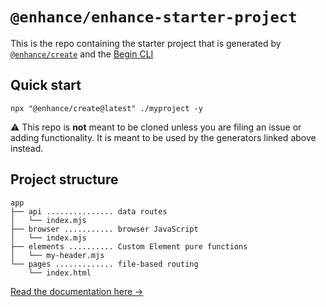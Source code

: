# `@enhance/enhance-starter-project`

This is the repo containing the starter project that is generated by [`@enhance/create`](https://github.com/enhance-dev/create) and the [Begin CLI](https://begin.com)

## Quick start
`npx "@enhance/create@latest" ./myproject -y`

⚠️ This repo is **not** meant to be cloned unless you are filing an issue or adding functionality. It is meant to be used by the generators linked above instead.

## Project structure

```
app
├── api ............... data routes
│   └── index.mjs
├── browser ........... browser JavaScript
│   └── index.mjs
├── elements .......... Custom Element pure functions
│   └── my-header.mjs
└── pages ............. file-based routing
    └── index.html

```
[Read the documentation here →](https://enhance.dev)
